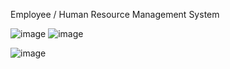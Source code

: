 Employee / Human Resource Management System

![image](https://github.com/user-attachments/assets/7c88b114-f055-427f-8b7a-ab51dbfa8558)
![image](https://github.com/user-attachments/assets/b7622a2e-e918-4fca-9a55-78ec507e5009)

![image](https://github.com/user-attachments/assets/1e63604e-5a04-4aa0-a9cf-3e2214b74047)




